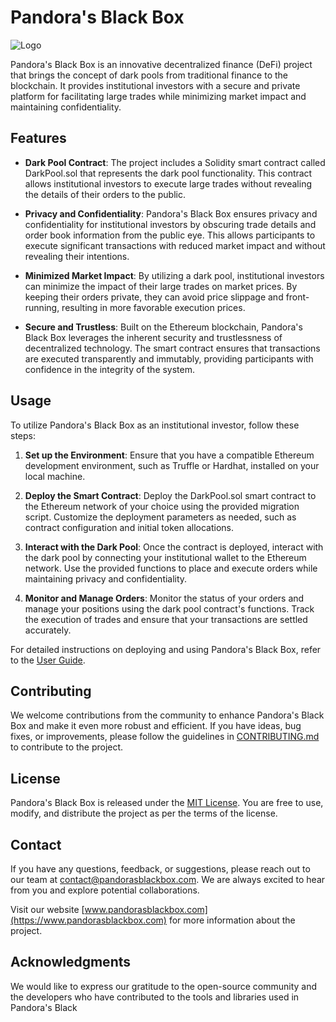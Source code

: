 # Pandora's Black Box

![Logo](https://drive.google.com/file/d/1WNdXhRos1Y991YnXpoSsOVVwM2zjy1tL/view?usp=drivesdk_)

Pandora's Black Box is an innovative decentralized finance (DeFi) project that brings the concept of dark pools from traditional finance to the blockchain. It provides institutional investors with a secure and private platform for facilitating large trades while minimizing market impact and maintaining confidentiality.

## Features

- **Dark Pool Contract**: The project includes a Solidity smart contract called DarkPool.sol that represents the dark pool functionality. This contract allows institutional investors to execute large trades without revealing the details of their orders to the public.

- **Privacy and Confidentiality**: Pandora's Black Box ensures privacy and confidentiality for institutional investors by obscuring trade details and order book information from the public eye. This allows participants to execute significant transactions with reduced market impact and without revealing their intentions.

- **Minimized Market Impact**: By utilizing a dark pool, institutional investors can minimize the impact of their large trades on market prices. By keeping their orders private, they can avoid price slippage and front-running, resulting in more favorable execution prices.

- **Secure and Trustless**: Built on the Ethereum blockchain, Pandora's Black Box leverages the inherent security and trustlessness of decentralized technology. The smart contract ensures that transactions are executed transparently and immutably, providing participants with confidence in the integrity of the system.

## Usage

To utilize Pandora's Black Box as an institutional investor, follow these steps:

1. **Set up the Environment**: Ensure that you have a compatible Ethereum development environment, such as Truffle or Hardhat, installed on your local machine.

2. **Deploy the Smart Contract**: Deploy the DarkPool.sol smart contract to the Ethereum network of your choice using the provided migration script. Customize the deployment parameters as needed, such as contract configuration and initial token allocations.

3. **Interact with the Dark Pool**: Once the contract is deployed, interact with the dark pool by connecting your institutional wallet to the Ethereum network. Use the provided functions to place and execute orders while maintaining privacy and confidentiality.

4. **Monitor and Manage Orders**: Monitor the status of your orders and manage your positions using the dark pool contract's functions. Track the execution of trades and ensure that your transactions are settled accurately.

For detailed instructions on deploying and using Pandora's Black Box, refer to the [User Guide](link_to_user_guide).

## Contributing

We welcome contributions from the community to enhance Pandora's Black Box and make it even more robust and efficient. If you have ideas, bug fixes, or improvements, please follow the guidelines in [CONTRIBUTING.md](link_to_contributing_file) to contribute to the project.

## License

Pandora's Black Box is released under the [MIT License](link_to_license_file). You are free to use, modify, and distribute the project as per the terms of the license.

## Contact

If you have any questions, feedback, or suggestions, please reach out to our team at [contact@pandorasblackbox.com](mailto:contact@pandorasblackbox.com). We are always excited to hear from you and explore potential collaborations.

Visit our website [www.pandorasblackbox.com](https://www.pandorasblackbox.com) for more information about the project.

## Acknowledgments

We would like to express our gratitude to the open-source community and the developers who have contributed to the tools and libraries used in Pandora's Black 
 
